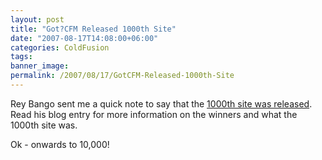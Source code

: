 ```yaml
---
layout: post
title: "Got?CFM Released 1000th Site"
date: "2007-08-17T14:08:00+06:00"
categories: ColdFusion 
tags: 
banner_image: 
permalink: /2007/08/17/GotCFM-Released-1000th-Site
---
```


Rey Bango sent me a quick note to say that the <a href="http://www.reybango.com/index.cfm/2007/8/17/GotCFMcom-1000-Sites-Contest--The-Winners">1000th site was released</a>. Read his blog entry for more information on the winners and what the 1000th site was.

Ok - onwards to 10,000!